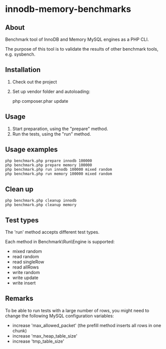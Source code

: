# innodb-memory-benchmarks

## About

Benchmark tool of InnoDB and Memory MySQL engines as a PHP CLI.

The purpose of this tool is to validate the results of other benchmark 
tools, e.g. sysbench.

## Installation

1. Check out the project
2. Set up vendor folder and autoloading:

	php composer.phar update

## Usage

1. Start preparation, using the "prepare" method.
2. Run the tests, using the "run" method.

## Usage examples

	php benchmark.php prepare innodb 100000
	php benchmark.php prepare memory 100000
	php benchmark.php run innodb 100000 mixed random
	php benchmark.php run memory 100000 mixed random

## Clean up

	php benchmark.php cleanup innodb
	php benchmark.php cleanup memory

## Test types

The 'run' method accepts different test types.

Each method in Benchmark\Run\Engine is supported:

* mixed random
* read random
* read singleRow
* read allRows
* write random
* write update
* write insert

## Remarks

To be able to run tests with a large number of rows, you might need to change 
the following MySQL configuration variables:

* increase 'max_allowed_packet' (the prefill method inserts all rows in one chunk)
* increase 'max_heap_table_size'
* increase 'tmp_table_size'